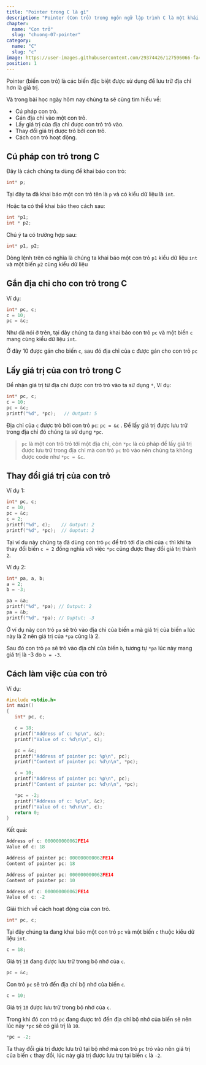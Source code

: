 ```yaml
---
title: "Pointer trong C là gì"
description: "Pointer (Con trỏ) trong ngôn ngữ lập trình C là một khái niệm quan trọng, đóng vai trò quan trọng trong việc quản lý bộ nhớ và truy cập dữ liệu. Bài viết này sẽ giúp bạn hiểu rõ về con trỏ, từ định nghĩa đến cách sử dụng, và tại sao nó là một tính năng mạnh mẽ trong lập trình C."
chapter:
  name: "Con trỏ"
  slug: "chuong-07-pointer"
category:
  name: "C"
  slug: "c"
image: https://user-images.githubusercontent.com/29374426/127596066-fa46df01-982f-4a72-b6d1-f7d8f5c5a9b3.png
position: 1
---
```


Pointer (biến con trỏ) là các biến đặc biệt được sử dụng để lưu trữ địa chỉ hơn là giá trị.

Và trong bài học ngày hôm nay chúng ta sẽ cùng tìm hiểu về:

- Cú pháp con trỏ.
- Gán địa chỉ vào một con trỏ.
- Lấy giá trị của địa chỉ được con trỏ trỏ vào.
- Thay đổi giá trị được trỏ bởi con trỏ.
- Cách con trỏ hoạt động.

## Cú pháp con trỏ trong C

Đây là cách chúng ta dùng để khai báo con trỏ:

```cpp
int* p;
```

Tại đây ta đã khai báo một con trỏ tên là `p` và có kiểu dữ liệu là `int`.

Hoặc ta có thể khai báo theo cách sau:

```cpp
int *p1;
int * p2;
```

Chú ý ta có trường hợp sau:

```cpp
int* p1, p2;
```

Dòng lệnh trên có nghĩa là chúng ta khai báo một con trỏ `p1` kiểu dữ liệu `int` và một biến `p2` cùng kiểu dữ liệu

## Gắn địa chỉ cho con trỏ trong C

Ví dụ:

```cpp
int* pc, c;
c = 10;
pc = &c;
```

Như đã nói ở trên, tại đây chúng ta đang khai báo con trỏ `pc` và một biến `c` mang cùng kiểu dữ liệu `int`.

Ở đây 10 được gán cho biến `c`, sau đó địa chỉ của c được gán cho con trỏ `pc`

## Lấy giá trị của con trỏ trong C

Để nhận giá trị từ địa chỉ được con trỏ trỏ vào ta sử dụng `*`, Ví dụ:

```cpp
int* pc, c;
c = 10;
pc = &c;
printf("%d", *pc);   // Output: 5
```

Địa chỉ của `c` được trỏ bởi con trỏ `pc`: `pc = &c` . Để lấy giá trị được lưu trữ trong địa chỉ đó chúng ta sử dụng `*pc`.

> `pc` là một con trỏ trỏ tới một địa chỉ, còn `*pc` là cú pháp để lấy giá trị được lưu trữ trong địa chỉ mà con trỏ `pc` trỏ vào nên chúng ta không được code như `*pc = &c`.

## Thay đổi giá trị của con trỏ

Ví dụ 1:

```cpp
int* pc, c;
c = 10;
pc = &c;
c = 2;
printf("%d", c);    // Output: 2
printf("%d", *pc);  // Ouptut: 2
```

Tại ví dụ này chúng ta đã dùng con trỏ `pc` để trỏ tới địa chỉ của `c` thì khi ta thay đổi biến `c = 2` đồng nghĩa với việc `*pc` cũng được thay đổi giá trị thành `2`.

Ví dụ 2:

```cpp
int* pa, a, b;
a = 2;
b = -3;

pa = &a;
printf("%d", *pa); // Output: 2
pa = &b;
printf("%d", *pa); // Ouptut: -3
```

Ở ví dụ này con trỏ `pa` sẽ trỏ vào địa chỉ của biến `a`
mà giá trị của biến `a` lúc này là 2 nên giá trị của `*pa` cũng là 2.

Sau đó con trỏ `pa` sẽ trỏ vào địa chỉ của biến `b`, tương tự `*pa` lúc này mang giá trị là -3 do `b = -3`.

## Cách làm việc của con trỏ

Ví dụ:

```cpp
#include <stdio.h>
int main()
{
   int* pc, c;

   c = 18;
   printf("Address of c: %p\n", &c);
   printf("Value of c: %d\n\n", c);

   pc = &c;
   printf("Address of pointer pc: %p\n", pc);
   printf("Content of pointer pc: %d\n\n", *pc);

   c = 10;
   printf("Address of pointer pc: %p\n", pc);
   printf("Content of pointer pc: %d\n\n", *pc);

   *pc = -2;
   printf("Address of c: %p\n", &c);
   printf("Value of c: %d\n\n", c);
   return 0;
}
```

Kết quả:

```cpp
Address of c: 000000000062FE14
Value of c: 18

Address of pointer pc: 000000000062FE14
Content of pointer pc: 18

Address of pointer pc: 000000000062FE14
Content of pointer pc: 10

Address of c: 000000000062FE14
Value of c: -2
```

Giải thích về cách hoạt động của con trỏ.

```cpp
int* pc, c;
```

Tại đây chúng ta đang khai báo một con trỏ `pc` và một biến `c` thuộc kiểu dữ liệu `int`.

```cpp
c = 18;
```

Giá trị `18` đang được lưu trữ trong bộ nhớ của `c`.

```cpp
pc = &c;
```

Con trỏ `pc` sẽ trỏ đến địa chỉ bộ nhớ của biến `c`.

```cpp
c = 10;
```

Giá trị `10` được lưu trữ trong bộ nhớ của `c`.

Trong khi đó con trỏ `pc` đang được trỏ đến địa chỉ bộ nhớ của biến sẽ nên lúc này `*pc` sẽ có giá trị là `10`.

```cpp
*pc = -2;
```

Ta thay đổi giá trị được lưu trữ tại bộ nhớ mà con trỏ `pc` trỏ vào nên giá trị của biến `c` thay đổi, lúc này giá trị được lưu trự tại biến `c` là `-2`.
